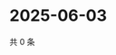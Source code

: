 # 2025-06-03

共 0 条

<!-- BEGIN ZHIHUQUESTIONS -->
<!-- 最后更新时间 Tue Jun 03 2025 17:13:08 GMT+0800 (China Standard Time) -->

<!-- END ZHIHUQUESTIONS -->
